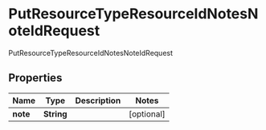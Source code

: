 

# PutResourceTypeResourceIdNotesNoteIdRequest

PutResourceTypeResourceIdNotesNoteIdRequest

## Properties

| Name | Type | Description | Notes |
|------------ | ------------- | ------------- | -------------|
|**note** | **String** |  |  [optional] |



